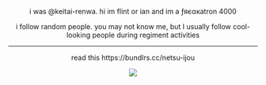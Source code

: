

<p align="center">
i was @keitai-renwa. hi im flint or ian and im a ƒяєαкatron 4000
</p>

</p>
<p align="center">
i follow random people. you may not know me, but I usually follow cool-looking people during regiment activities
</p>

***

<p align="center">
read this https://bundlrs.cc/netsu-ijou
</p>

<p align="center">
<img src="https://files.catbox.moe/dbkvxh.png" />
</p>
